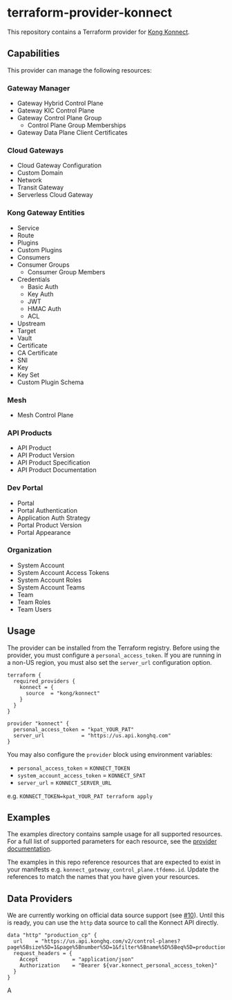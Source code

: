 # terraform-provider-konnect

This repository contains a Terraform provider for [Kong Konnect](https://konghq.com/products/kong-konnect/register?utm_source=github&utm_campaign=terraform&utm_content=terraform-provider-konnect).

## Capabilities

This provider can manage the following resources:

### Gateway Manager

- Gateway Hybrid Control Plane
- Gateway KIC Control Plane
- Gateway Control Plane Group
  - Control Plane Group Memberships
- Gateway Data Plane Client Certificates

### Cloud Gateways

- Cloud Gateway Configuration
- Custom Domain
- Network
- Transit Gateway
- Serverless Cloud Gateway

### Kong Gateway Entities

- Service
- Route
- Plugins
- Custom Plugins
- Consumers
- Consumer Groups
  - Consumer Group Members
- Credentials
  - Basic Auth
  - Key Auth
  - JWT
  - HMAC Auth
  - ACL
- Upstream
- Target
- Vault
- Certificate
- CA Certificate
- SNI
- Key
- Key Set
- Custom Plugin Schema

### Mesh

- Mesh Control Plane

### API Products

- API Product
- API Product Version
- API Product Specification
- API Product Documentation

### Dev Portal

- Portal
- Portal Authentication
- Application Auth Strategy
- Portal Product Version
- Portal Appearance

### Organization

- System Account
- System Account Access Tokens
- System Account Roles
- System Account Teams
- Team
- Team Roles
- Team Users

## Usage

The provider can be installed from the Terraform registry. Before using the provider, you must configure a `personal_access_token`. If you are running in a non-US region, you must also set the `server_url` configuration option.

```hcl
terraform {
  required_providers {
    konnect = {
      source  = "kong/konnect"
    }
  }
}

provider "konnect" {
  personal_access_token = "kpat_YOUR_PAT"
  server_url            = "https://us.api.konghq.com"
}
```

You may also configure the `provider` block using environment variables:

- `personal_access_token` = `KONNECT_TOKEN`
- `system_account_access_token` = `KONNECT_SPAT`
- `server_url` = `KONNECT_SERVER_URL`

e.g. `KONNECT_TOKEN=kpat_YOUR_PAT terraform apply`

## Examples

The examples directory contains sample usage for all supported resources. For a full list of supported parameters for each resource, see the [provider documentation](https://registry.terraform.io/providers/Kong/konnect/latest/docs).

The examples in this repo reference resources that are expected to exist in your manifests e.g. `konnect_gateway_control_plane.tfdemo.id`. Update the references to match the names that you have given your resources.

## Data Providers

We are currently working on official data source support (see [#10](https://github.com/Kong/terraform-provider-konnect/issues/10)). Until this is ready, you can use the `http` data source to call the Konnect API directly.

```hcl
data "http" "production_cp" {
  url    = "https://us.api.konghq.com/v2/control-planes?page%5Bsize%5D=1&page%5Bnumber%5D=1&filter%5Bname%5D%5Beq%5D=production"
  request_headers = {
    Accept           = "application/json"
    Authorization    = "Bearer ${var.konnect_personal_access_token}"
  }
}
```

<!-- No SDK Installation -->
<!-- No SDK Example Usage -->
<!-- No SDK Available Operations -->
<!-- Placeholder for Future Speakeasy SDK Sections -->
A
